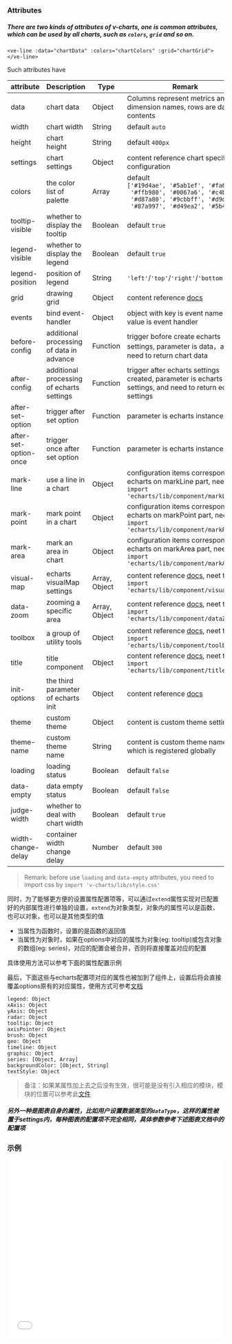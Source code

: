 ### Attributes

##### There are two kinds of attributes of v-charts, one is common attributes, which can be used by all charts, such as `colors`, `grid` and so on.

`<ve-line :data="chartData" :colors="chartColors" :grid="chartGrid"></ve-line>`

Such attributes have

| attribute | Description | Type | Remark |
| --- | --- | --- | --- |
| data | chart data | Object | Columns represent metrics and dimension names, rows are data contents |
| width | chart width | String | default `auto` |
| height | chart height | String | default `400px` |
| settings | chart settings | Object | content reference chart specific configuration |
| colors | the color list of palette | Array | default <br>`['#19d4ae', '#5ab1ef', '#fa6e86',`<br>` '#ffb980', '#0067a6', '#c4b4e4',`<br>` '#d87a80', '#9cbbff', '#d9d0c7',`<br>` '#87a997', '#d49ea2', '#5b4947']` |
| tooltip-visible | whether to display the tooltip | Boolean | default `true` |
| legend-visible | whether to display the legend | Boolean | default `true` |
| legend-position | position of legend | String | `'left'`/`'top'`/`'right'`/`'bottom'` |
| grid | drawing grid | Object | content reference [docs](https://ecomfe.github.io/echarts-doc/public/en/option.html#grid) |
| events | bind event-handler | Object | object with key is event name and value is event handler  |
| before-config | additional processing of data in advance | Function | trigger bofore create echarts settings, parameter is data，and need to return chart data |
| after-config | additional processing of echarts settings | Function | trigger after echarts settings created, parameter is echarts settings, and need to return echarts settings |
| after-set-option | trigger after set option | Function | parameter is echarts instance |
| after-set-option-once | trigger once after set option | Function | parameter is echarts instance |
| mark-line | use a line in a chart | Object | configuration items correspond to echarts on markLine part, neet to <br>`import 'echarts/lib/component/markLine'` |
| mark-point | mark point in a chart | Object | configuration items correspond to echarts on markPoint part, neet to `import 'echarts/lib/component/markPoint'` |
| mark-area | mark an area in chart | Object | configuration items correspond to echarts on markArea part, neet to `import 'echarts/lib/component/markAreae'` |
| visual-map | echarts visualMap settings | Array, Object | content reference [docs](https://ecomfe.github.io/echarts-doc/public/en/option.html#visualMap), neet to `import 'echarts/lib/component/visualMap'` |
| data-zoom | zooming a specific area | Array, Object | content reference [docs](https://ecomfe.github.io/echarts-doc/public/en/option.html#dataZoom), neet to `import 'echarts/lib/component/dataZoom'` |
| toolbox | a group of utility tools | Object | content reference [docs](https://ecomfe.github.io/echarts-doc/public/en/option.html#toolbox), neet to `import 'echarts/lib/component/toolbox'` |
| title | title component | Object | content reference [docs](https://ecomfe.github.io/echarts-doc/public/en/option.html#title), neet to `import 'echarts/lib/component/title'` |
| init-options | the third parameter of echarts init | Object | content reference [docs](https://ecomfe.github.io/echarts-doc/public/en/api.html#echarts) |
| theme | custom theme | Object | content is custom theme settings |
| theme-name |  custom theme name | String | content is custom theme name which is registered globally |
| loading | loading status | Boolean | default `false` |
| data-empty | data empty status | Boolean | default `false` |
| judge-width | whether to deal with chart width |  Boolean | default `true` |
| width-change-delay | container width change delay | Number | default `300` |

> Remark: before use `loading` and `data-empty` attributes, you need to import css by `import 'v-charts/lib/style.css'`

同时，为了能够更方便的设置属性配置项等，可以通过`extend`属性实现对已配置好的内部属性进行单独的设置，`extend`为对象类型，对象内的属性可以是函数，也可以对象，也可以是其他类型的值
 - 当属性为函数时，设置的是函数的返回值
 - 当属性为对象时，如果在options中对应的属性为对象(eg: tooltip)或包含对象的数组(eg: series)，对应的配置会被合并，否则将直接覆盖对应的配置

 具体使用方法可以参考下面的属性配置示例

最后，下面这些与echarts配置项对应的属性也被加到了组件上，设置后将会直接覆盖options原有的对应属性，使用方式可参考[文档](http://echarts.baidu.com/option.html)
```
legend: Object
xAxis: Object
yAxis: Object
radar: Object
tooltip: Object
axisPointer: Object
brush: Object
geo: Object
timeline: Object
graphic: Object
series: [Object, Array]
backgroundColor: [Object, String]
textStyle: Object
```

> 备注：如果某属性加上去之后没有生效，很可能是没有引入相应的模块，模块的位置可以参考此[文件](https://github.com/ecomfe/echarts/blob/master/index.js)


##### 另外一种是图表自身的属性，比如用户设置数据类型的`dataType`，这样的属性被置于settings内，每种图表的配置项不完全相同，具体参数参考下述图表文档中的配置项

### 示例

<iframe width="100%" height="415" src="//jsfiddle.net/vue_echarts/he1u3j75/24/embedded/result,html,js/?bodyColor=fff" allowfullscreen="allowfullscreen" frameborder="0"></iframe>
